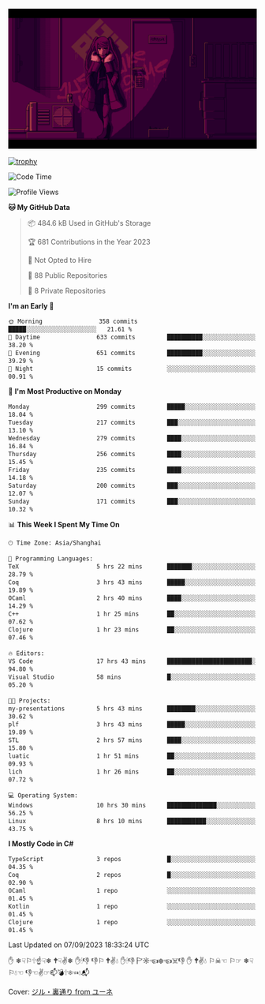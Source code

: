 ![](imgs/main.png)

[![trophy](https://github-profile-trophy.vercel.app/?username=NeilKleistGao&theme=dracula)](https://github.com/ryo-ma/github-profile-trophy)

<!--START_SECTION:waka-->
![Code Time](http://img.shields.io/badge/Code%20Time-31%20hrs%2018%20mins-blue)

![Profile Views](http://img.shields.io/badge/Profile%20Views-81-blue)

**🐱 My GitHub Data** 

> 📦 484.6 kB Used in GitHub's Storage 
 > 
> 🏆 681 Contributions in the Year 2023
 > 
> 🚫 Not Opted to Hire
 > 
> 📜 88 Public Repositories 
 > 
> 🔑 8 Private Repositories 
 > 
**I'm an Early 🐤** 

```text
🌞 Morning                358 commits         █████░░░░░░░░░░░░░░░░░░░░   21.61 % 
🌆 Daytime                633 commits         ██████████░░░░░░░░░░░░░░░   38.20 % 
🌃 Evening                651 commits         ██████████░░░░░░░░░░░░░░░   39.29 % 
🌙 Night                  15 commits          ░░░░░░░░░░░░░░░░░░░░░░░░░   00.91 % 
```
📅 **I'm Most Productive on Monday** 

```text
Monday                   299 commits         █████░░░░░░░░░░░░░░░░░░░░   18.04 % 
Tuesday                  217 commits         ███░░░░░░░░░░░░░░░░░░░░░░   13.10 % 
Wednesday                279 commits         ████░░░░░░░░░░░░░░░░░░░░░   16.84 % 
Thursday                 256 commits         ████░░░░░░░░░░░░░░░░░░░░░   15.45 % 
Friday                   235 commits         ████░░░░░░░░░░░░░░░░░░░░░   14.18 % 
Saturday                 200 commits         ███░░░░░░░░░░░░░░░░░░░░░░   12.07 % 
Sunday                   171 commits         ███░░░░░░░░░░░░░░░░░░░░░░   10.32 % 
```


📊 **This Week I Spent My Time On** 

```text
🕑︎ Time Zone: Asia/Shanghai

💬 Programming Languages: 
TeX                      5 hrs 22 mins       ███████░░░░░░░░░░░░░░░░░░   28.79 % 
Coq                      3 hrs 43 mins       █████░░░░░░░░░░░░░░░░░░░░   19.89 % 
OCaml                    2 hrs 40 mins       ████░░░░░░░░░░░░░░░░░░░░░   14.29 % 
C++                      1 hr 25 mins        ██░░░░░░░░░░░░░░░░░░░░░░░   07.62 % 
Clojure                  1 hr 23 mins        ██░░░░░░░░░░░░░░░░░░░░░░░   07.46 % 

🔥 Editors: 
VS Code                  17 hrs 43 mins      ████████████████████████░   94.80 % 
Visual Studio            58 mins             █░░░░░░░░░░░░░░░░░░░░░░░░   05.20 % 

🐱‍💻 Projects: 
my-presentations         5 hrs 43 mins       ████████░░░░░░░░░░░░░░░░░   30.62 % 
plf                      3 hrs 43 mins       █████░░░░░░░░░░░░░░░░░░░░   19.89 % 
STL                      2 hrs 57 mins       ████░░░░░░░░░░░░░░░░░░░░░   15.80 % 
luatic                   1 hr 51 mins        ██░░░░░░░░░░░░░░░░░░░░░░░   09.93 % 
lich                     1 hr 26 mins        ██░░░░░░░░░░░░░░░░░░░░░░░   07.72 % 

💻 Operating System: 
Windows                  10 hrs 30 mins      ██████████████░░░░░░░░░░░   56.25 % 
Linux                    8 hrs 10 mins       ███████████░░░░░░░░░░░░░░   43.75 % 
```

**I Mostly Code in C#** 

```text
TypeScript               3 repos             █░░░░░░░░░░░░░░░░░░░░░░░░   04.35 % 
Coq                      2 repos             █░░░░░░░░░░░░░░░░░░░░░░░░   02.90 % 
OCaml                    1 repo              ░░░░░░░░░░░░░░░░░░░░░░░░░   01.45 % 
Kotlin                   1 repo              ░░░░░░░░░░░░░░░░░░░░░░░░░   01.45 % 
Clojure                  1 repo              ░░░░░░░░░░░░░░░░░░░░░░░░░   01.45 % 
```




 Last Updated on 07/09/2023 18:33:24 UTC
<!--END_SECTION:waka-->

✋ ❄☟⚐🕆☝☟❄ 🕈☟✌❄ ✋🕯👎 👎⚐ 🕈✌💧 ✋🕯👎 🏱☼☜❄☜☠👎 ✋ 🕈✌💧 ⚐☠☜ ⚐☞ ❄☟⚐💧☜ 👎☜✌☞📫💣🕆❄☜💧📬

Cover: [ジル・裏通り from ユーネ](https://www.pixiv.net/artworks/62127066)
